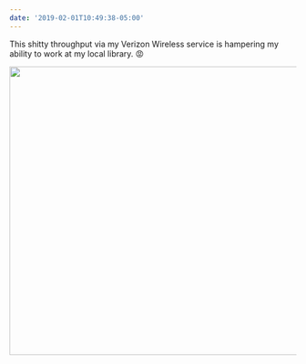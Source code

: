 ```yaml
---
date: '2019-02-01T10:49:38-05:00'
---
```

This shitty throughput via my Verizon Wireless service is hampering my ability to work at my local library. 😡

<img src="uploads/2019/9bce49dc62.jpg" width="600" height="506" alt="" />
